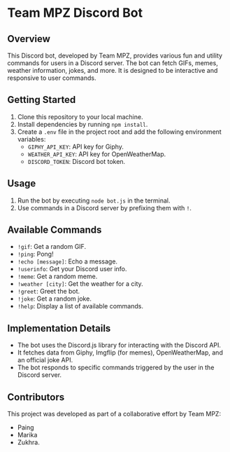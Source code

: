 # Team MPZ Discord Bot

## Overview

This Discord bot, developed by Team MPZ, provides various fun and utility commands for users in a Discord server. The bot can fetch GIFs, memes, weather information, jokes, and more. It is designed to be interactive and responsive to user commands.

## Getting Started

1. Clone this repository to your local machine.
2. Install dependencies by running `npm install`.
3. Create a `.env` file in the project root and add the following environment variables:
   - `GIPHY_API_KEY`: API key for Giphy.
   - `WEATHER_API_KEY`: API key for OpenWeatherMap.
   - `DISCORD_TOKEN`: Discord bot token.

## Usage

1. Run the bot by executing `node bot.js` in the terminal.
2. Use commands in a Discord server by prefixing them with `!`.

## Available Commands

- `!gif`: Get a random GIF.
- `!ping`: Pong!
- `!echo [message]`: Echo a message.
- `!userinfo`: Get your Discord user info.
- `!meme`: Get a random meme.
- `!weather [city]`: Get the weather for a city.
- `!greet`: Greet the bot.
- `!joke`: Get a random joke.
- `!help`: Display a list of available commands.

## Implementation Details

- The bot uses the Discord.js library for interacting with the Discord API.
- It fetches data from Giphy, Imgflip (for memes), OpenWeatherMap, and an official joke API.
- The bot responds to specific commands triggered by the user in the Discord server.

## Contributors

This project was developed as part of a collaborative effort by Team MPZ:
- Paing
- Marika 
- Zukhra.


